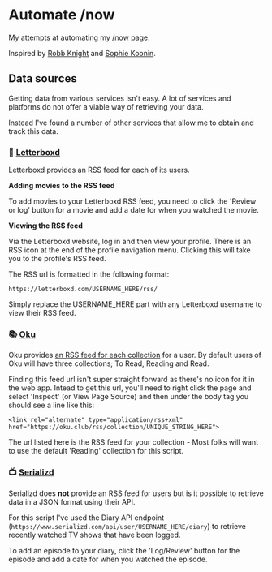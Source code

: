 # Automate /now

My attempts at automating my [/now page](https://akashgoswami.com/now).

Inspired by [Robb Knight](https://rknight.me/blog/automating-my-now-page/) and [Sophie Koonin](https://localghost.dev/blog/everything-should-have-an-api-adventures-in-trying-to-automate-stuff/). 

## Data sources
Getting data from various services isn't easy. A lot of services and platforms do not offer a viable way of retrieving your data. 

Instead I've found a number of other services that allow me to obtain and track this data.

### 🍿 [Letterboxd](https://letterboxd.com/)
Letterboxd provides an RSS feed for each of its users. 

**Adding movies to the RSS feed**

To add movies to your Letterboxd RSS feed, you need to click the 'Review or log' button for a movie and add a date for when you watched the movie.

**Viewing the RSS feed**

Via the Letterboxd website, log in and then view your profile. 
There is an RSS icon at the end of the profile navigation menu. Clicking this will take you to the profile's RSS feed.

The RSS url is formatted in the following format:

`https://letterboxd.com/USERNAME_HERE/rss/`

Simply replace the USERNAME_HERE part with any Letterboxd username to view their RSS feed.

### 📚 [Oku](https://oku.club)
Oku provides [an RSS feed for each collection](https://oku.club/blog/oku-has-rss-feeds) for a user. By default users of Oku will have three collections; To Read, Reading and Read.

Finding this feed url isn't super straight forward as there's no icon for it in the web app. Intead to get this url, you'll need to right click the page and select 'Inspect' (or View Page Source) and then under the body tag you should see a line like this:

`<link rel="alternate" type="application/rss+xml" href="https://oku.club/rss/collection/UNIQUE_STRING_HERE">`

The url listed here is the RSS feed for your collection - Most folks will want to use the default 'Reading' collection for this script.

### 📺 [Serializd](https://www.serializd.com/)
Serializd does **not** provide an RSS feed for users but is it possible to retrieve data in a JSON format using their API.

For this script I've used the Diary API endpoint (`https://www.serializd.com/api/user/USERNAME_HERE/diary`) to retrieve recently watched TV shows that have been logged.

To add an episode to your diary, click the 'Log/Review' button for the episode and add a date for when you watched the episode.